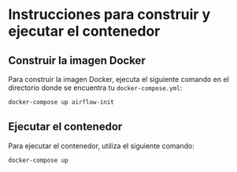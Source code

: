 # Instrucciones para construir y ejecutar el contenedor

## Construir la imagen Docker
Para construir la imagen Docker, ejecuta el siguiente comando en el directorio donde se encuentra tu `docker-compose.yml`:

```sh
docker-compose up airflow-init
```

## Ejecutar el contenedor

Para ejecutar el contenedor, utiliza el siguiente comando:


```sh
docker-compose up
```
